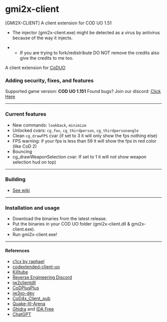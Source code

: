 # gmi2x-client 
[GMI2X-CLIENT] A client extension for COD UO 1.51

- The injector (gmi2x-client.exe) might be detected as a virus by antivirus because of the way it injects.
 
- * If you are trying to fork/redistribute DO NOT remove the credits also give the credits to me too.
  
A client extension for [CoDUO](https://en.wikipedia.org/wiki/Call_of_Duty:_United_Offensive)
### Adding security, fixes, and features
Supported game version: **COD UO 1.151**
Found bugs? Join our discord: [Click Here]()
___


### Current features
- New commands: ``lookback``, ``minimize``
- Unlocked cvars: ``cg_fov``, ``cg_thirdperson``, ``cg_thirdpersonangle``
- Clean ``cg_drawFPS`` cvar (if set to 3 it will only show the fps nothing else)
- FPS warning: if your fps is less than 59 it will show the fps in red color (like CoD 2)
- Bouncing
- cg_drawWeaponSelection cvar: If set to 1 it will not show weapon selection hud on top)
___


### Building
- [See wiki](https://github.com/SADMANGaming/gmi2x-client/wiki/Compiling)
___


### Installation and usage
- Download the binaries from the latest release.
- Put the binaries in your COD UO folder (gmi2x-client.dll & gmi2x-client.exe).
- Run gmi2x-client.exe!
___


#### References
- [c1cx by raphael](https://github.com/SADMANGaming/c1cx)
- [codextended-client-uo](https://github.com/xtnded/codextended-client-uo)
- [Killtube](https://www.killtube.org/)
- [Reverse Engineering Discord](https://discord.gg/rtfm)
- [iw2clientdll](https://github.com/xtnded/iw2clientdll)
- [CoDPlusPlus](https://github.com/kartjom/CoDPlusPlus)
- [iw3xo-dev](https://github.com/xoxor4d/iw3xo-dev)
- [CoD4x_Client_pub](https://github.com/callofduty4x/CoD4x_Client_pub)
- [Quake-III-Arena](https://github.com/id-Software/Quake-III-Arena)
- [Ghidra](https://en.wikipedia.org/wiki/Ghidra) and [IDA Free](https://hex-rays.com/ida-free/)
- [ChatGPT](https://chat.openai.com/)
